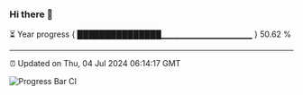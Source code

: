 ### Hi there 👋

⏳ Year progress { ███████████████▁▁▁▁▁▁▁▁▁▁▁▁▁▁▁ } 50.62 %

---

⏰ Updated on Thu, 04 Jul 2024 06:14:17 GMT

![Progress Bar CI](https://github.com/code-lakshay/GitHub-Actions-Demo/workflows/Progress%20Bar%20CI/badge.svg)
